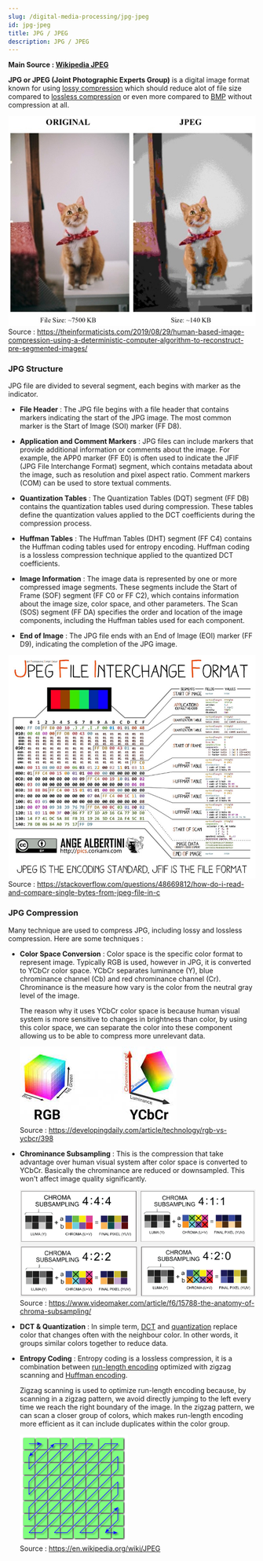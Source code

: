 ```yaml
---
slug: /digital-media-processing/jpg-jpeg
id: jpg-jpeg
title: JPG / JPEG
description: JPG / JPEG
---
```


**Main Source : [Wikipedia JPEG](https://en.wikipedia.org/wiki/JPEG)**

**JPG or JPEG (Joint Photographic Experts Group)** is a digital image format known for using [lossy compression](/digital-signal-processing/compression#lossy-compression) which should reduce alot of file size compared to [lossless compression](/digital-signal-processing/compression#lossy-compression) or even more compared to [BMP](/digital-media-processing/bitmap-bmp) without compression at all.

![Comparison between original and compressed jpg image](./jpg-comparison.png)  
Source : https://theinformaticists.com/2019/08/29/human-based-image-compression-using-a-deterministic-computer-algorithm-to-reconstruct-pre-segmented-images/

### JPG Structure

JPG file are divided to several segment, each begins with marker as the indicator.

- **File Header** : The JPG file begins with a file header that contains markers indicating the start of the JPG image. The most common marker is the Start of Image (SOI) marker (FF D8).

- **Application and Comment Markers** : JPG files can include markers that provide additional information or comments about the image. For example, the APP0 marker (FF E0) is often used to indicate the JFIF (JPG File Interchange Format) segment, which contains metadata about the image, such as resolution and pixel aspect ratio. Comment markers (COM) can be used to store textual comments.

- **Quantization Tables** : The Quantization Tables (DQT) segment (FF DB) contains the quantization tables used during compression. These tables define the quantization values applied to the DCT coefficients during the compression process.

- **Huffman Tables** : The Huffman Tables (DHT) segment (FF C4) contains the Huffman coding tables used for entropy encoding. Huffman coding is a lossless compression technique applied to the quantized DCT coefficients.

- **Image Information** : The image data is represented by one or more compressed image segments. These segments include the Start of Frame (SOF) segment (FF C0 or FF C2), which contains information about the image size, color space, and other parameters. The Scan (SOS) segment (FF DA) specifies the order and location of the image components, including the Huffman tables used for each component.

- **End of Image** : The JPG file ends with an End of Image (EOI) marker (FF D9), indicating the completion of the JPG image.

![JPG content](./jpg-content.jpg)  
Source : https://stackoverflow.com/questions/48669812/how-do-i-read-and-compare-single-bytes-from-jpeg-file-in-c

### JPG Compression

Many technique are used to compress JPG, including lossy and lossless compression. Here are some techniques :

- **Color Space Conversion** : Color space is the specific color format to represent image. Typically RGB is used, however in JPG, it is converted to YCbCr color space. YCbCr separates luminance (Y), blue chrominance channel (Cb) and red chrominance channel (Cr). Chrominance is the measure how vary is the color from the neutral gray level of the image.

  The reason why it uses YCbCr color space is because human visual system is more sensitive to changes in brightness than color, by using this color space, we can separate the color into these component allowing us to be able to compress more unrelevant data.

  ![RGB vs YCbCr comparison](./rgb-ycbcr.jpeg)  
  Source : https://developingdaily.com/article/technology/rgb-vs-ycbcr/398

- **Chrominance Subsampling** : This is the compression that take advantage over human visual system after color space is converted to YCbCr. Basically the chrominance are reduced or downsampled. This won't affect image quality significantly.

  ![Comparison between chrominance subsampling method](./chrominance-subsampling.png)  
   Source : https://www.videomaker.com/article/f6/15788-the-anatomy-of-chroma-subsampling/

- **DCT & Quantization** : In simple term, [DCT](/digital-signal-processing/discrete-cosine-transform) and [quantization](/digital-signal-processing/quantization) replace color that changes often with the neighbour color. In other words, it groups similar colors together to reduce data.

- **Entropy Coding** : Entropy coding is a lossless compression, it is a combination between [run-length encoding](/digital-signal-processing/compression#run-length-encoding-rle) optimized with zigzag scanning and [Huffman encoding](/digital-signal-processing/compression#huffman-encoding).

  Zigzag scanning is used to optimize run-length encoding because, by scanning in a zigzag pattern, we avoid directly jumping to the left every time we reach the right boundary of the image. In the zigzag pattern, we can scan a closer group of colors, which makes run-length encoding more efficient as it can include duplicates within the color group.

  ![Zigzag scanning](./zigzag-scanning.png)  
   Source : https://en.wikipedia.org/wiki/JPEG
